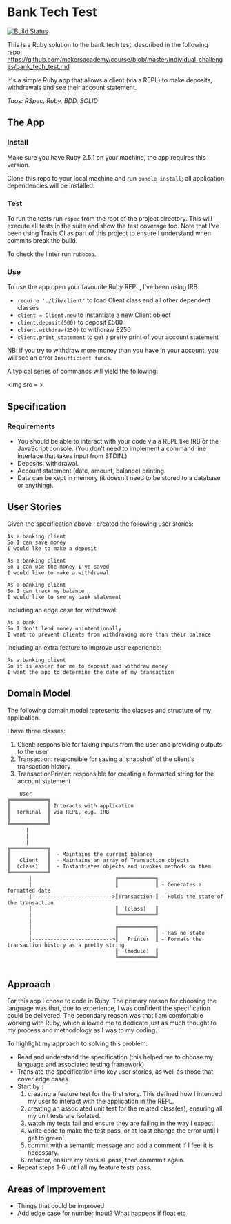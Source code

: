 # Bank Tech Test

[![Build Status](https://travis-ci.com/DaveLawes/bank-tech-test.svg?branch=master)](https://travis-ci.com/DaveLawes/bank-tech-test)

This is a Ruby solution to the bank tech test, described in the following repo:
https://github.com/makersacademy/course/blob/master/individual_challenges/bank_tech_test.md

It's a simple Ruby app that allows a client (via a REPL) to make deposits, withdrawals and see their account statement.

*Tags: RSpec, Ruby, BDD, SOLID*

## The App

### Install

Make sure you have Ruby 2.5.1 on your machine, the app requires this version.

Clone this repo to your local machine and run `bundle install`; all application dependencies will be installed.

### Test

To run the tests run `rspec` from the root of the project directory. This will execute all tests in the suite and show the test coverage too. Note that I've been using Travis CI as part of this project to ensure I understand when commits break the build.

To check the linter run `rubocop`.

### Use

To use the app open your favourite Ruby REPL, I've been using IRB. 

- `require './lib/client'` to load Client class and all other dependent classes
- `client = Client.new` to instantiate a new Client object
- `client.deposit(500)` to deposit £500
- `client.withdraw(250)` to withdraw £250
- `client.print_statement` to get a pretty print of your account statement

NB: if you try to withdraw more money than you have in your account, you will see an error `Insufficient funds`.

A typical series of commands will yield the following:

<img src = >



## Specification

### Requirements

* You should be able to interact with your code via a REPL like IRB or the JavaScript console.  (You don't need to implement a command line interface that takes input from STDIN.)
* Deposits, withdrawal.
* Account statement (date, amount, balance) printing.
* Data can be kept in memory (it doesn't need to be stored to a database or anything).

## User Stories

Given the specification above I created the following user stories:

```
As a banking client
So I can save money
I would lke to make a deposit

As a banking client
So I can use the money I've saved
I would like to make a withdrawal

As a banking client
So I can track my balance
I would like to see my bank statement
```

Including an edge case for withdrawal:


```
As a bank
So I don't lend money unintentionally
I want to prevent clients from withdrawing more than their balance

```
Including an extra feature to improve user experience:

```
As a banking client
So it is easier for me to deposit and withdraw money
I want the app to determine the date of my transaction
```


## Domain Model

The following domain model represents the classes and structure of my application.

I have three classes:

1. Client: responsible for taking inputs from the user and providing outputs to the user
2. Transaction: responsible for saving a 'snapshot' of the client's transaction history
3. TransactionPrinter: responsible for creating a formatted string for the account statement

```
    User
╔════════════╗  
║            ║ Interacts with application
║  Terminal  ║ via REPL, e.g. IRB     
║            ║
╚════════════╝
      |
      |
      |                                   
╔════════════╗     
║            ║  - Maintains the current balance     
║   Client   ║  - Maintains an array of Transaction objects
║  (class)   ║  - Instantiates objects and invokes methods on them    
╚════════════╝      
       |                           ╔════════════╗
       |                           ║            ║ - Generates a formatted date        
       |-------------------------->║Transaction ║ - Holds the state of the transaction
       |                           ║  (class)   ║ 
       |                           ╚════════════╝  
       |                             
       |                           ╔════════════╗ 
       |                           ║            ║ - Has no state
       |-------------------------->║   Printer  ║ - Formats the transaction history as a pretty string
                                   ║  (module)  ║
                                   ╚════════════╝            
                                            
```

## Approach

For this app I chose to code in Ruby. The primary reason for choosing the language was that, due to experience, I was confident the specification could be delivered. The secondary reason was that I am comfortable working with Ruby, which allowed me to dedicate just as much thought to my process and methodology as I was to my coding.

To highlight my approach to solving this problem:

* Read and understand the specification (this helped me to choose my language and associated testing framework)
* Translate the specification into key user stories, as well as those that cover edge cases
* Start by :
	1. creating a feature test for the first story. This defined how I intended my user to interact with the application in the REPL.
	2. creating an associated unit test for the related class(es), ensuring all my unit tests are isolated.
	3. watch my tests fail and ensure they are failing in the way I expect!
	4. write code to make the test pass, or at least change the error until I get to green!
	5. commit with a semantic message and add a comment if I feel it is necessary.
	6. refactor, ensure my tests all pass, then commmit again.
* Repeat steps 1-6 until all my feature tests pass.


## Areas of Improvement

- Things that could be improved
- Add edge case for number input? What happens if float etc




